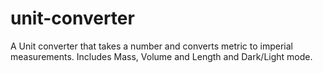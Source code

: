 # unit-converter
A Unit converter that takes a number and converts metric to imperial measurements. Includes Mass, Volume and Length and Dark/Light mode.

